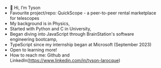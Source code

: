 - 👋 Hi, I’m Tyson
- Favourite project/repo: QuickScope - a peer-to-peer rental marketplace for telescopes
- My background is in Physics, 
- Started with Python and C in University,
- Began diving into JavaScript through BrainStation's software engineering bootcamp,
- TypeScript since my internship began at Microsoft (September 2023)
- Open to learning more!
- How to reach me: Github and LinkedIn(https://www.linkedin.com/in/tyson-larocque)

<!---
Teesgit123/Teesgit123 is a ✨ special ✨ repository because its `README.md` (this file) appears on your GitHub profile.
You can click the Preview link to take a look at your changes.
--->
